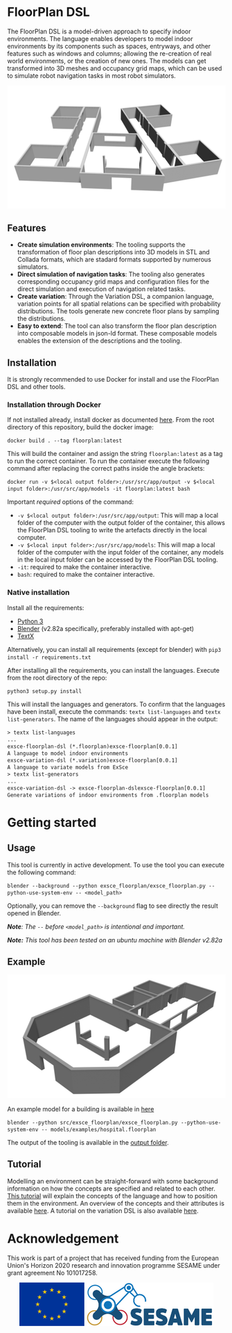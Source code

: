# FloorPlan DSL

The FloorPlan DSL is a model-driven approach to specify indoor environments. The language enables developers to model indoor environments by its components such as spaces, entryways, and other features such as windows and columns; allowing the re-creation of real world environments, or the creation of new ones. The models can get transformed into 3D meshes and occupancy grid maps, which can be used to simulate robot navigation tasks in most robot simulators. 

![image](images/office_no_background.png)

## Features

* **Create simulation environments**: The tooling supports the transformation of floor plan descriptions into 3D models in STL and Collada formats, which are stadard formats supported by numerous simulators.   
* **Direct simulation of navigation tasks**: The tooling also generates corresponding occupancy grid maps and configuration files for the direct simulation and execution of navigation related tasks. 
* **Create variation**: Through the Variation DSL, a companion language, variation points for all spatial relations can be specified with probability distributions. The tools generate new concrete floor plans by sampling the distributions.
* **Easy to extend**: The tool can also transform the floor plan description into composable models in json-ld format. These composable models enables the extension of the descriptions and the tooling. 

## Installation

It is strongly recommended to use Docker for install and use the FloorPlan DSL and other tools. 

### Installation through Docker

If not installed already, install docker as documented [here](https://docs.docker.com/engine/). From the root directory of this repository, build the docker image:

```
docker build . --tag floorplan:latest
```

This will build the container and assign the string `floorplan:latest` as a tag to run the correct container. To run the container execute the following command after replacing the correct paths inside the angle brackets: 

```
docker run -v $<local output folder>:/usr/src/app/output -v $<local input folder>:/usr/src/app/models -it floorplan:latest bash
```

Important *required* options of the command:
+ `-v $<local output folder>:/usr/src/app/output`: This will map a local folder of the computer with the output folder of the container, this allows the FloorPlan DSL tooling to write the artefacts directly in the local computer.
+  `-v $<local input folder>:/usr/src/app/models`: This will map a local folder of the computer with the input folder of the container, any models in the local input folder can be accessed by the FloorPlan DSL tooling.
+ `-it`: required to make the container interactive.
+ `bash`: required to make the container interactive. 

### Native installation

Install all the requirements:
* [Python 3](https://www.python.org/downloads/)
* [Blender](https://www.blender.org/download/) (v2.82a specifically, preferably installed with apt-get)
* [TextX](http://textx.github.io/textX/3.0/) 

Alternatively, you can install all requirements (except for blender) with `pip3 install -r requirements.txt`

After installing all the requirements, you can install the languages. Execute from the root directory of the repo: 

```
python3 setup.py install 
```

This will install the languages and generators. To confirm that the languages have been install, execute the commands: `textx list-languages` and `textx list-generators`. The name of the languages should appear in the output:

```
> textx list-languages
...
exsce-floorplan-dsl (*.floorplan)exsce-floorplan[0.0.1]                  A language to model indoor environments
exsce-variation-dsl (*.variation)exsce-floorplan[0.0.1]                  A language to variate models from ExSce
> textx list-generators
...
exsce-variation-dsl -> exsce-floorplan-dslexsce-floorplan[0.0.1]        Generate variations of indoor environments from .floorplan models
```

# Getting started

## Usage

This tool is currently in active development. To use the tool you can execute the following command: 

```
blender --background --python exsce_floorplan/exsce_floorplan.py --python-use-system-env -- <model_path>
```

Optionally, you can remove the `--background` flag to see directly the result opened in Blender.

***Note**: The `--` before `<model_path>` is intentional and important.*

***Note:** This tool has been tested on an ubuntu machine with Blender v2.82a* 

## Example

![3D asset generated from the environment description](images/hospital_no_brackground.png)

An example model for a building is available in [here](models/hospital.floorplan)

```
blender --python src/exsce_floorplan/exsce_floorplan.py --python-use-system-env -- models/examples/hospital.floorplan
```

The output of the tooling is available in the [output folder](output).

## Tutorial

Modelling an environment can be straight-forward with some background information on how the concepts are specified and related to each other. [This tutorial](docs/Tutorial.md) will explain the concepts of the language and how to position them in the environment. An overview of the concepts and their attributes is available [here](docs/concepts.md). A tutorial on the variation DSL is also available [here](docs/Variation.md).
# Acknowledgement

This work is part of a project that has received funding from the European Union's Horizon 2020 research and innovation programme SESAME under grant agreement No 101017258.

<p align="center">
    <img src="images/EU.jpg" alt="drawing" height="100"/>
    <img src="images/SESAME.jpg" alt="drawing" height="100"/>
</p>